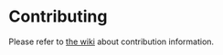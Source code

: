 # Contributing

Please refer to [the wiki](https://github.com/SneakySurgeons/Pokecalc/wiki/Contributing) about contribution information.